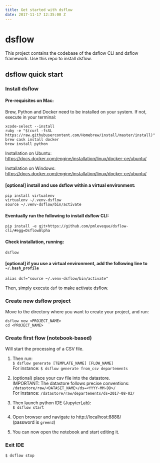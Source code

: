 ```yaml
---
title: Get started with dsflow
date: 2017-11-17 12:35:00 Z
---
```


# dsflow

This project contains the codebase of the dsflow CLI and dsflow framework. Use this repo to install dsflow.


## dsflow quick start

### Install dsflow

#### Pre-requisites on Mac:

Brew, Python and Docker need to be installed on your system.
If not, execute in your terminal:

```
xcode-select --install
ruby -e "$(curl -fsSL https://raw.githubusercontent.com/Homebrew/install/master/install)"
brew cask install docker
brew install python
```

Installation on Ubuntu: https://docs.docker.com/engine/installation/linux/docker-ce/ubuntu/

Installation on Windows:
https://docs.docker.com/engine/installation/linux/docker-ce/ubuntu/


#### [optional] install and use dsflow within a virtual environment:

```
pip install virtualenv
virtualenv ~/.venv-dsflow
source ~/.venv-dsflow/bin/activate

```

#### Eventually run the following to install dsflow CLI:

```
pip install -e git+https://github.com/pmleveque/dsflow-cli/#egg=DsflowAlpha
```

#### Check installation, running:

```
dsflow
```

#### [optional] if you use a virtual environment, add the following line to `~/.bash_profile`

```
alias dsf="source ~/.venv-dsflow/bin/activate"
```

Then, simply execute `dsf` to make activate dsflow.


### Create new dsflow project

Move to the directory where you want to create your project, and run:

```
dsflow new <PROJECT_NAME>
cd <PROJECT_NAME>
```



### Create first flow (notebook-based)

Will start the processing of a CSV file.

1. Then run:  
`$ dsflow generate [TEMPLATE_NAME] [FLOW_NAME]`  
For instance:
`$ dsflow generate from_csv departements`

1. (optional) place your csv file into the datastore.  
IMPORTANT: The datastore follows precise conventions:   `/datastore/raw/<DATASET_NAME>/ds=<YYYY-MM-DD>/`  
For instance: `/datastore/raw/departements/ds=2017-08-02/`

1. Then launch python IDE (JupyterLab):  
`$ dsflow start`

1. Open browser and navigate to http://localhost:8888/  
(password is `green3`)

1. You can now open the notebook and start editing it.




### Exit IDE

`$ dsflow stop`